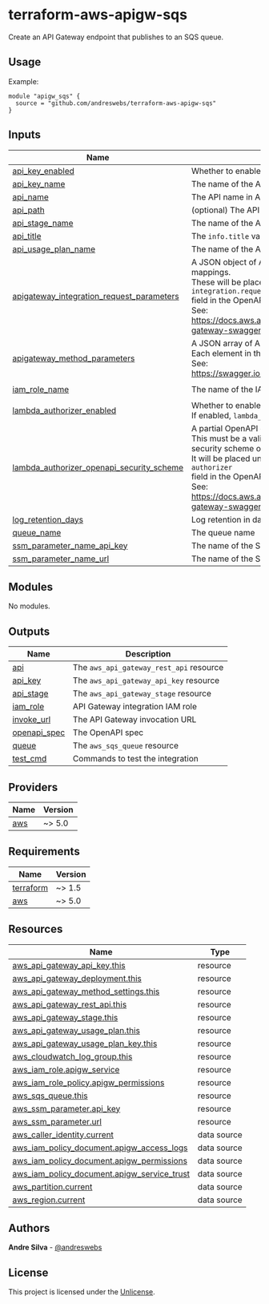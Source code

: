 # terraform-aws-apigw-sqs

Create an API Gateway endpoint that publishes to an SQS queue.

[//]: # (BEGIN_TF_DOCS)


## Usage

Example:

```hcl
module "apigw_sqs" {
  source = "github.com/andreswebs/terraform-aws-apigw-sqs"
}
```



## Inputs

| Name | Description | Type | Default | Required |
|------|-------------|------|---------|:--------:|
| <a name="input_api_key_enabled"></a> [api\_key\_enabled](#input\_api\_key\_enabled) | Whether to enable API key for API Gateway | `bool` | `true` | no |
| <a name="input_api_key_name"></a> [api\_key\_name](#input\_api\_key\_name) | The name of the API Gateway key | `string` | `"default"` | no |
| <a name="input_api_name"></a> [api\_name](#input\_api\_name) | The API name in API Gateway | `string` | `"webhook"` | no |
| <a name="input_api_path"></a> [api\_path](#input\_api\_path) | (optional) The API path | `string` | `"/"` | no |
| <a name="input_api_stage_name"></a> [api\_stage\_name](#input\_api\_stage\_name) | The name of the API Gateway stage | `string` | `"default"` | no |
| <a name="input_api_title"></a> [api\_title](#input\_api\_title) | The `info.title` value in the OpenAPI spec | `string` | `"webhook"` | no |
| <a name="input_api_usage_plan_name"></a> [api\_usage\_plan\_name](#input\_api\_usage\_plan\_name) | The name of the API Gateway usage plan | `string` | `"default"` | no |
| <a name="input_apigateway_integration_request_parameters"></a> [apigateway\_integration\_request\_parameters](#input\_apigateway\_integration\_request\_parameters) | A JSON object of API Gateway Integration request parameter mappings.<br>These will be placed under the `x-amazon-apigateway-integration.requestParameters`<br>field in the OpenAPI spec.<br>See:<br><https://docs.aws.amazon.com/apigateway/latest/developerguide/api-gateway-swagger-extensions-integration-requestParameters.html> | `string` | `"{}"` | no |
| <a name="input_apigateway_method_parameters"></a> [apigateway\_method\_parameters](#input\_apigateway\_method\_parameters) | A JSON array of API Gateway Method request parameters.<br>Each element in the array must be a valid OpenAPI `parameter` object.<br>See:<br><https://swagger.io/docs/specification/describing-parameters/> | `string` | `""` | no |
| <a name="input_iam_role_name"></a> [iam\_role\_name](#input\_iam\_role\_name) | The name of the IAM role for API Gateway | `string` | `"apigateway-webhook"` | no |
| <a name="input_lambda_authorizer_enabled"></a> [lambda\_authorizer\_enabled](#input\_lambda\_authorizer\_enabled) | Whether to enable Lambda Autorizer for API Gateway.<br>If enabled, `lambda_authorizer_openapi_security_scheme` must be set. | `bool` | `false` | no |
| <a name="input_lambda_authorizer_openapi_security_scheme"></a> [lambda\_authorizer\_openapi\_security\_scheme](#input\_lambda\_authorizer\_openapi\_security\_scheme) | A partial OpenAPI configuration for the Lambda Authorizer.<br>This must be a valid JSON string representing a valid OpenAPI security scheme object.<br>It will be placed under the `components.securitySchemes.lambda-authorizer`<br>field in the OpenAPI spec.<br>See:<br><https://docs.aws.amazon.com/apigateway/latest/developerguide/api-gateway-swagger-extensions-authorizer.html> | `string` | `""` | no |
| <a name="input_log_retention_days"></a> [log\_retention\_days](#input\_log\_retention\_days) | Log retention in days | `number` | `30` | no |
| <a name="input_queue_name"></a> [queue\_name](#input\_queue\_name) | The queue name | `string` | `"webhook"` | no |
| <a name="input_ssm_parameter_name_api_key"></a> [ssm\_parameter\_name\_api\_key](#input\_ssm\_parameter\_name\_api\_key) | The name of the SSM parameter to store the API key | `string` | `null` | no |
| <a name="input_ssm_parameter_name_url"></a> [ssm\_parameter\_name\_url](#input\_ssm\_parameter\_name\_url) | The name of the SSM parameter to store the webhook URL | `string` | `null` | no |

## Modules

No modules.

## Outputs

| Name | Description |
|------|-------------|
| <a name="output_api"></a> [api](#output\_api) | The `aws_api_gateway_rest_api` resource |
| <a name="output_api_key"></a> [api\_key](#output\_api\_key) | The `aws_api_gateway_api_key` resource |
| <a name="output_api_stage"></a> [api\_stage](#output\_api\_stage) | The `aws_api_gateway_stage` resource |
| <a name="output_iam_role"></a> [iam\_role](#output\_iam\_role) | API Gateway integration IAM role |
| <a name="output_invoke_url"></a> [invoke\_url](#output\_invoke\_url) | The API Gateway invocation URL |
| <a name="output_openapi_spec"></a> [openapi\_spec](#output\_openapi\_spec) | The OpenAPI spec |
| <a name="output_queue"></a> [queue](#output\_queue) | The `aws_sqs_queue` resource |
| <a name="output_test_cmd"></a> [test\_cmd](#output\_test\_cmd) | Commands to test the integration |

## Providers

| Name | Version |
|------|---------|
| <a name="provider_aws"></a> [aws](#provider\_aws) | ~> 5.0 |

## Requirements

| Name | Version |
|------|---------|
| <a name="requirement_terraform"></a> [terraform](#requirement\_terraform) | ~> 1.5 |
| <a name="requirement_aws"></a> [aws](#requirement\_aws) | ~> 5.0 |

## Resources

| Name | Type |
|------|------|
| [aws_api_gateway_api_key.this](https://registry.terraform.io/providers/hashicorp/aws/latest/docs/resources/api_gateway_api_key) | resource |
| [aws_api_gateway_deployment.this](https://registry.terraform.io/providers/hashicorp/aws/latest/docs/resources/api_gateway_deployment) | resource |
| [aws_api_gateway_method_settings.this](https://registry.terraform.io/providers/hashicorp/aws/latest/docs/resources/api_gateway_method_settings) | resource |
| [aws_api_gateway_rest_api.this](https://registry.terraform.io/providers/hashicorp/aws/latest/docs/resources/api_gateway_rest_api) | resource |
| [aws_api_gateway_stage.this](https://registry.terraform.io/providers/hashicorp/aws/latest/docs/resources/api_gateway_stage) | resource |
| [aws_api_gateway_usage_plan.this](https://registry.terraform.io/providers/hashicorp/aws/latest/docs/resources/api_gateway_usage_plan) | resource |
| [aws_api_gateway_usage_plan_key.this](https://registry.terraform.io/providers/hashicorp/aws/latest/docs/resources/api_gateway_usage_plan_key) | resource |
| [aws_cloudwatch_log_group.this](https://registry.terraform.io/providers/hashicorp/aws/latest/docs/resources/cloudwatch_log_group) | resource |
| [aws_iam_role.apigw_service](https://registry.terraform.io/providers/hashicorp/aws/latest/docs/resources/iam_role) | resource |
| [aws_iam_role_policy.apigw_permissions](https://registry.terraform.io/providers/hashicorp/aws/latest/docs/resources/iam_role_policy) | resource |
| [aws_sqs_queue.this](https://registry.terraform.io/providers/hashicorp/aws/latest/docs/resources/sqs_queue) | resource |
| [aws_ssm_parameter.api_key](https://registry.terraform.io/providers/hashicorp/aws/latest/docs/resources/ssm_parameter) | resource |
| [aws_ssm_parameter.url](https://registry.terraform.io/providers/hashicorp/aws/latest/docs/resources/ssm_parameter) | resource |
| [aws_caller_identity.current](https://registry.terraform.io/providers/hashicorp/aws/latest/docs/data-sources/caller_identity) | data source |
| [aws_iam_policy_document.apigw_access_logs](https://registry.terraform.io/providers/hashicorp/aws/latest/docs/data-sources/iam_policy_document) | data source |
| [aws_iam_policy_document.apigw_permissions](https://registry.terraform.io/providers/hashicorp/aws/latest/docs/data-sources/iam_policy_document) | data source |
| [aws_iam_policy_document.apigw_service_trust](https://registry.terraform.io/providers/hashicorp/aws/latest/docs/data-sources/iam_policy_document) | data source |
| [aws_partition.current](https://registry.terraform.io/providers/hashicorp/aws/latest/docs/data-sources/partition) | data source |
| [aws_region.current](https://registry.terraform.io/providers/hashicorp/aws/latest/docs/data-sources/region) | data source |

[//]: # (END_TF_DOCS)

## Authors

**Andre Silva** - [@andreswebs](https://github.com/andreswebs)

## License

This project is licensed under the [Unlicense](UNLICENSE.md).
